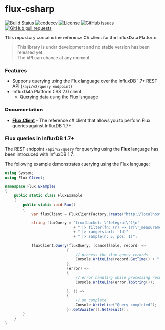 # flux-csharp

[![Build Status](https://travis-ci.org/bonitoo-io/flux-csharp.svg?branch=master)](https://travis-ci.org/bonitoo-io/flux-csharp)
[![codecov](https://codecov.io/gh/bonitoo-io/flux-csharp/branch/master/graph/badge.svg)](https://codecov.io/gh/bonitoo-io/flux-csharp)
[![License](https://img.shields.io/github/license/bonitoo-io/flux-csharp.svg)](https://github.com/bonitoo-io/flux-csharp/blob/master/LICENSE)
[![GitHub issues](https://img.shields.io/github/issues-raw/bonitoo-io/flux-csharp.svg)](https://github.com/bonitoo-io/flux-csharp/issues)
[![GitHub pull requests](https://img.shields.io/github/issues-pr-raw/bonitoo-io/flux-csharp.svg)](https://github.com/bonitoo-io/flux-csharp/pulls)

This repository contains the reference C# client for the InfluxData Platform.

> This library is under development and no stable version has been released yet.  
> The API can change at any moment.

### Features

- Supports querying using the Flux language over the InfluxDB 1.7+ REST API (`/api/v2/query endpoint`) 
- InfluxData Platform OSS 2.0 client
    - Querying data using the Flux language

### Documentation

- **[Flux.Client](./Flux.Client)** - The reference c# client that allows you to perform Flux queries against InfluxDB 1.7+.

### Flux queries in InfluxDB 1.7+

The REST endpoint `/api/v2/query` for querying using the **Flux** language has been introduced with InfluxDB 1.7.

The following example demonstrates querying using the Flux language: 

```c#
using System;
using Flux.Client;

namespace Flux.Examples
{
    public static class FluxExample
    {
        public static void Run()
        {
            var fluxClient = FluxClientFactory.Create("http://localhost:8086/");

            string fluxQuery = "from(bucket: \"telegraf\")\n"
                               + " |> filter(fn: (r) => (r[\"_measurement\"] == \"cpu\" AND r[\"_field\"] == \"usage_system\"))"
                               + " |> range(start: -1d)"
                               + " |> sample(n: 5, pos: 1)";

            fluxClient.Query(fluxQuery, (cancellable, record) =>
                            {
                                // process the flux query records
                                Console.WriteLine(record.GetTime() + ": " + record.GetValue());
                            },
                            (error) =>
                            {
                                // error handling while processing result
                                Console.WriteLine(error.ToString());

                            }, () =>
                            {
                                // on complete
                                Console.WriteLine("Query completed");
                            }).GetAwaiter().GetResult();
        }
    }
}

```
